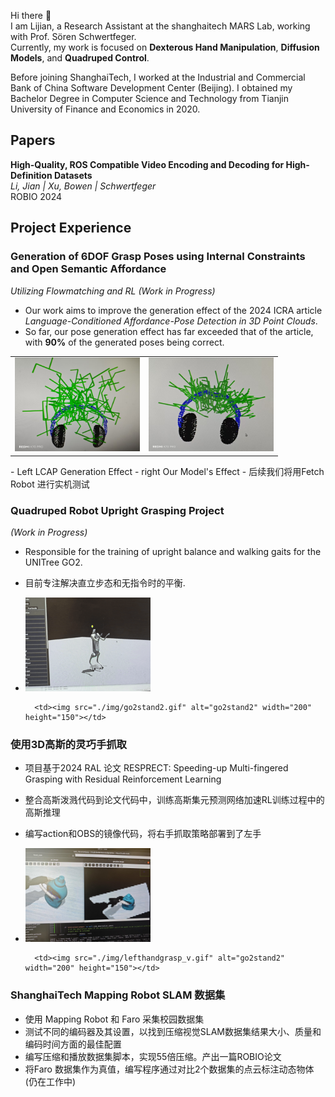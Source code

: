 


Hi there 👋  
I am Lijian, a Research Assistant at the shanghaitech MARS Lab, working with Prof. Sören Schwertfeger.  
Currently, my work is focused on **Dexterous Hand Manipulation**, **Diffusion Models**, and **Quadruped Control**.  

Before joining ShanghaiTech, I worked at the Industrial and Commercial Bank of China Software Development Center (Beijing). I obtained my Bachelor Degree in Computer Science and Technology from Tianjin University of Finance and Economics in 2020.  



## Papers  
**High-Quality, ROS Compatible Video Encoding and Decoding for High-Definition Datasets**  
*Li, Jian | Xu, Bowen | Schwertfeger*  
ROBIO 2024  



## Project Experience  

### Generation of 6DOF Grasp Poses using Internal Constraints and Open Semantic Affordance  
*Utilizing Flowmatching and RL (Work in Progress)*  
- Our work aims to improve the generation effect of the 2024 ICRA article *Language-Conditioned Affordance-Pose Detection in 3D Point Clouds*.  
- So far, our pose generation effect has far exceeded that of the article, with **90%** of the generated poses being correct.  
<table>
    <tr>
        <td><img src="./img/LCAP_res.jpeg" alt="LCAP Generation Effect" width="200" height="150"></td>
        <td><img src="./img/our_res.jpeg" alt="Our Model's Effect" width="200" height="150"></td>
    </tr>
</table>
- Left LCAP Generation Effect
- right Our Model's Effect   
- 后续我们将用Fetch Robot 进行实机测试  

### Quadruped Robot Upright Grasping Project  
*(Work in Progress)*  
- Responsible for the training of upright balance and walking gaits for the UNITree GO2.
- 目前专注解决直立步态和无指令时的平衡.
- 
    <tr>
        <td><img src="./img/go2stand1.gif" alt="go2stand1" width="200" height="150"></td>
        
        <td><img src="./img/go2stand2.gif" alt="go2stand2" width="200" height="150"></td>
    </tr>

### 使用3D高斯的灵巧手抓取  
- 项目基于2024 RAL 论文 RESPRECT: Speeding-up Multi-fingered Grasping with Residual Reinforcement Learning
- 整合高斯泼溅代码到论文代码中，训练高斯集元预测网络加速RL训练过程中的高斯推理
- 编写action和OBS的镜像代码，将右手抓取策略部署到了左手
- 
    <tr>
        <td><img src="./img/lefthandgrasp_gaus.jpeg" alt="go2stand1" width="200" height="150"></td>
        
        <td><img src="./img/lefthandgrasp_v.gif" alt="go2stand2" width="200" height="150"></td>
    </tr> 

### ShanghaiTech Mapping Robot SLAM 数据集  
- 使用 Mapping Robot 和 Faro 采集校园数据集
- 测试不同的编码器及其设置，以找到压缩视觉SLAM数据集结果大小、质量和编码时间方面的最佳配置  
- 编写压缩和播放数据集脚本，实现55倍压缩。产出一篇ROBIO论文
- 将Faro 数据集作为真值，编写程序通过对比2个数据集的点云标注动态物体(仍在工作中)
